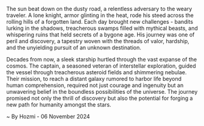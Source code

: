 
The sun beat down on the dusty road, a relentless adversary to the weary traveler. A lone knight, armor glinting in the heat, rode his steed across the rolling hills of a forgotten land. Each day brought new challenges - bandits lurking in the shadows, treacherous swamps filled with mythical beasts, and whispering ruins that held secrets of a bygone age. His journey was one of peril and discovery, a tapestry woven with the threads of valor, hardship, and the unyielding pursuit of an unknown destination.

Decades from now, a sleek starship hurtled through the vast expanse of the cosmos. The captain, a seasoned veteran of interstellar exploration, guided the vessel through treacherous asteroid fields and shimmering nebulae. Their mission, to reach a distant galaxy rumored to harbor life beyond human comprehension, required not just courage and ingenuity but an unwavering belief in the boundless possibilities of the universe. The journey promised not only the thrill of discovery but also the potential for forging a new path for humanity amongst the stars. 

~ By Hozmi - 06 November 2024
